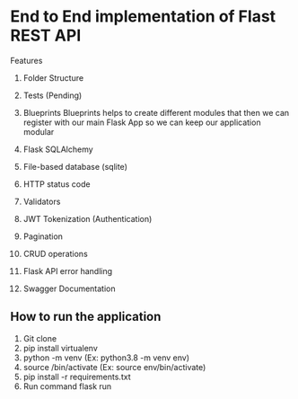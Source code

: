 # End to End implementation of Flast REST API

Features

1. Folder Structure
2. Tests (Pending)
3. Blueprints
    Blueprints helps to create different modules that then we can register with our main Flask App so we can keep our application modular

4. Flask SQLAlchemy
5. File-based database (sqlite)
6. HTTP status code
7. Validators
8. JWT Tokenization (Authentication)
9. Pagination
10. CRUD operations
11. Flask API error handling
12. Swagger Documentation

## How to run the application
1. Git clone
2. pip install virtualenv
3. python<version> -m venv <virtual-environment-name> (Ex: python3.8 -m venv env)
4. source <virtual-environment-name>/bin/activate (Ex: source env/bin/activate)
5. pip install -r requirements.txt
6. Run command flask run